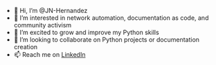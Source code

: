 - 👋 Hi, I’m @JN-Hernandez
- 👀 I’m interested in network automation, documentation as code, and community activism
- 🌱 I’m excited to grow and improve my Python skills
- 💞️ I’m looking to collaborate on Python projects or documentation creation 
- 📫 Reach me on [LinkedIn](https://www.linkedin.com/in/jn-hernández-a69b7113/)

<!---
JN-Hernandez/JN-Hernandez is a ✨ special ✨ repository because its `README.md` (this file) appears on your GitHub profile.
You can click the Preview link to take a look at your changes.
--->
